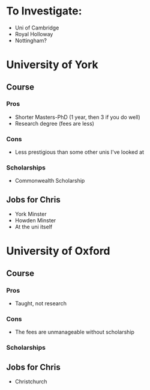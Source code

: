 # To Investigate:
- Uni of Cambridge
- Royal Holloway
- Nottingham?

# University of York
## Course
### Pros
- Shorter Masters-PhD (1 year, then 3 if you do well)
- Research degree (fees are less)
### Cons
- Less prestigious than some other unis I've looked at
### Scholarships
- Commonwealth Scholarship
## Jobs for Chris
- York Minster
- Howden Minster
- At the uni itself

# University of Oxford
## Course
### Pros
- Taught, not research
### Cons
- The fees are unmanageable without scholarship

### Scholarships

## Jobs for Chris
- Christchurch